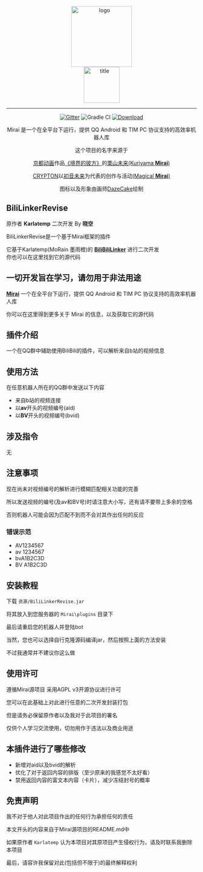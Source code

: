 <div align="center">
   <img width="160" src="docs/mirai.png" alt="logo"></br>

   <img width="95" src="docs/mirai.svg" alt="title">

----

[![Gitter](https://badges.gitter.im/mamoe/mirai.svg)](https://gitter.im/mamoe/mirai?utm_source=badge&utm_medium=badge&utm_campaign=pr-badge)
![Gradle CI](https://github.com/mamoe/mirai/workflows/Gradle%20CI/badge.svg?branch=master)
[![Download](https://api.bintray.com/packages/him188moe/mirai/mirai-core/images/download.svg)](https://bintray.com/him188moe/mirai/mirai-core/)  

Mirai 是一个在全平台下运行，提供 QQ Android 和 TIM PC 协议支持的高效率机器人库

这个项目的名字来源于
     <p><a href = "http://www.kyotoanimation.co.jp/">京都动画</a>作品<a href = "https://zh.moegirl.org/zh-hans/%E5%A2%83%E7%95%8C%E7%9A%84%E5%BD%BC%E6%96%B9">《境界的彼方》</a>的<a href = "https://zh.moegirl.org/zh-hans/%E6%A0%97%E5%B1%B1%E6%9C%AA%E6%9D%A5">栗山未来(Kuriyama <b>Mirai</b>)</a></p>
     <p><a href = "https://www.crypton.co.jp/">CRYPTON</a>以<a href = "https://www.crypton.co.jp/miku_eng">初音未来</a>为代表的创作与活动<a href = "https://magicalmirai.com/2019/index_en.html">(Magical <b>Mirai</b>)</a></p>
图标以及形象由画师<a href = "https://github.com/DazeCake">DazeCake</a>绘制
</div>


## BiliLinkerRevise
原作者 **Karlatemp** 二次开发 By **晓空**

BiliLinkerRevise是一个基于Mirai框架的插件

它基于Karlatemp(MoRain 墨雨橙)的 **[BiliBiliLinker](https://github.com/Karlatemp/MoRain/tree/master/BiliBiliLinker/)** 进行二次开发
<br>你也可以在这里找到它的源代码

## **一切开发旨在学习，请勿用于非法用途**

**[Mirai](https://github.com/mamoe/mirai)** 一个在全平台下运行，提供 QQ Android 和 TIM PC 协议支持的高效率机器人库

你可以在这里得到更多关于 Mirai 的信息，以及获取它的源代码

## 插件介绍

一个在QQ群中辅助使用BiliBili的插件，可以解析来自b站的视频信息

## 使用方法

在任意机器人所在的QQ群中发送以下内容

- 来自b站的视频连接
- 以**av**开头的视频编号(aid)
- 以**BV**开头的视频编号(bvid)

## 涉及指令

无

## 注意事项

现在尚未对视频编号的解析进行模糊匹配相关功能的完善

所以发送视频的编号(及av和BV号)时请注意大小写，还有请不要带上多余的空格

否则机器人可能会因为匹配不到而不会对其作出任何的反应

### 错误示范

- AV1234567
- av 1234567
- bvA1B2C3D
- BV A1B2C3D

## 安装教程

下载 `资源/BiliLinkerRevise.jar` 

将其放入到您服务器的 `Mirai\plugins` 目录下

最后请重启您的机器人并登陆bot

当然，您也可以选择自行克隆源码编译jar，然后按照上面的方法安装

不过我通常并不建议你这么做

## 使用许可

遵循Mirai源项目 采用AGPL v3开源协议进行许可

您可以在此基础上对此进行任意的二次开发封装打包

但是请务必保留原作者以及我对于此项目的署名

仅供个人学习交流使用，切勿用作于违法以及商业用途

## 本插件进行了哪些修改

- 新增对aid以及bvid的解析
- 优化了对于返回内容的排版（至少原来的我感觉不太好看）
- 禁用返回内容的富文本内容（卡片），减少冻结封号的概率

## 免责声明

我不对于他人对此项目作出的任何行为承担任何的责任

本文开头的内容来自于Mirai源项目的README.md中

如果原作者 `Karlatemp` 认为本项目对其原项目产生侵权行为，请及时联系我删除本项目

最后，请容许我保留对此(包括但不限于)的最终解释权利